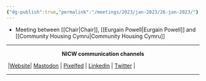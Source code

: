 ```yaml
---
{"dg-publish":true,"permalink":"/meetings/2023/jan-2023/26-jan-2023/"}
---
```



- Meeting between [[Chair\|Chair]], [[Eurgain Powell\|Eurgain Powell]] and [[Community Housing Cymru\|Community Housing Cymru]]

***
<p style="text-align: center;font-weight:bold";>NICW communication channels</p>

󠁧 |[Website](https://nationalinfrastructurecommission.wales)| [Mastodon](https://toot.wales/@NICW) | [Pixelfed](https://pix.toot.wales/NICW) | [Linkedin](https://www.linkedin.com/company/26268509/) | [Twitter](https://twitter.com/InfraCommCymru) |
***


